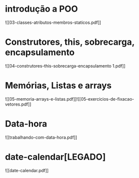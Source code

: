 
# introdução a POO

![[03-classes-atributos-membros-staticos.pdf]]


# Construtores, this, sobrecarga, encapsulamento

![[04-construtores-this-sobrecarga-encapsulamento 1.pdf]]

# Memórias, Listas e arrays

![[05-memoria-arrays-e-listas.pdf]]![[05-exercicios-de-fixacao-vetores.pdf]]

# Data-hora
![[trabalhando-com-data-hora.pdf]]


# date-calendar[LEGADO]
![[date-calendar.pdf]]